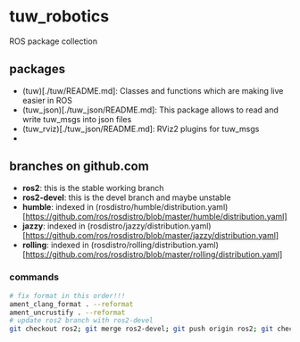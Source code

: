 # tuw_robotics
ROS package collection
## packages
- (tuw)[./tuw/README.md]: Classes and functions which are making live easier in ROS
- (tuw_json)[./tuw_json/README.md]: This package allows to read and write tuw_msgs into json files
- (tuw_rviz)[./tuw_json/README.md]: RViz2 plugins for tuw_msgs
- 
## branches on github.com
- __ros2__: this is the stable working branch 
- __ros2-devel__: this is the devel branch and maybe unstable
- __humble__: indexed in (rosdistro/humble/distribution.yaml)[https://github.com/ros/rosdistro/blob/master/humble/distribution.yaml]
- __jazzy__: indexed in (rosdistro/jazzy/distribution.yaml)[https://github.com/ros/rosdistro/blob/master/jazzy/distribution.yaml]
- __rolling__: indexed in (rosdistro/rolling/distribution.yaml)[https://github.com/ros/rosdistro/blob/master/rolling/distribution.yaml]

### commands 
```bash
# fix format in this order!!!
ament_clang_format . --reformat
ament_uncrustify . --reformat
# update ros2 branch with ros2-devel
git checkout ros2; git merge ros2-devel; git push origin ros2; git checkout ros2-devel;
```